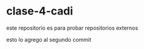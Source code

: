 # clase-4-cadi
este repositorio es para probar repositorios externos

esto lo agrego al segundo commit
